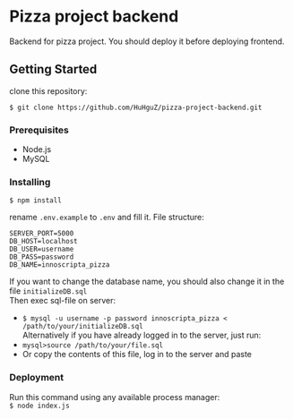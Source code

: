 # Pizza project backend

Backend for pizza project. You should deploy it before deploying frontend.

## Getting Started

clone this repository:

```
$ git clone https://github.com/HuHguZ/pizza-project-backend.git
```

### Prerequisites

* Node.js
* MySQL

### Installing

```
$ npm install
```

rename ```.env.example``` to ```.env``` and fill it. File structure:

```
SERVER_PORT=5000
DB_HOST=localhost
DB_USER=username
DB_PASS=password
DB_NAME=innoscripta_pizza
```
If you want to change the database name, you should also change it in the file ```initializeDB.sql```<br>
Then exec sql-file on server:
 * ```$ mysql -u username -p password innoscripta_pizza < /path/to/your/initializeDB.sql```
 <br>Alternatively if you have already logged in to the server, just run:
 * ```mysql>source /path/to/your/file.sql```<br>
 * Or copy the contents of this file, log in to the server and paste
 
 ### Deployment
 
 Run this command using any available process manager:<br>
 ```$ node index.js```